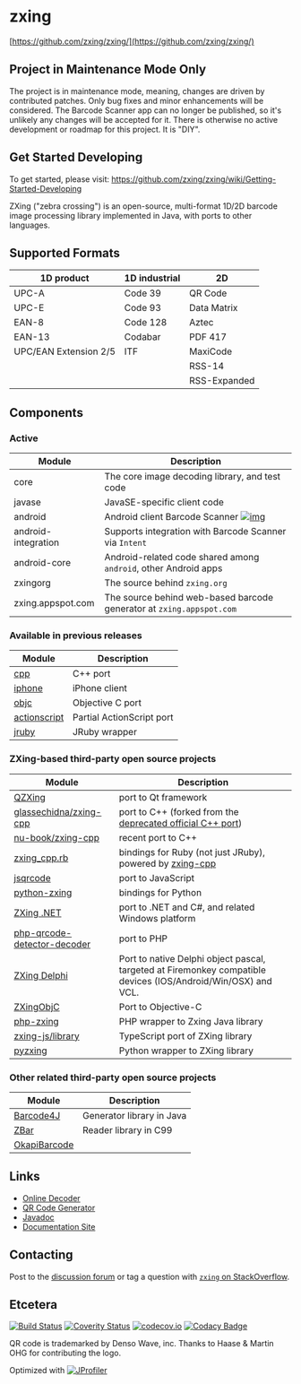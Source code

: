 # zxing

[https://github.com/zxing/zxing/](https://github.com/zxing/zxing/)

## Project in Maintenance Mode Only

The project is in maintenance mode, meaning, changes are driven by contributed patches. Only bug fixes and minor enhancements will be considered. The Barcode Scanner app can no longer be published, so it's unlikely any changes will be accepted for it. There is otherwise no active development or roadmap for this project. It is "DIY".

## Get Started Developing

To get started, please visit: https://github.com/zxing/zxing/wiki/Getting-Started-Developing

ZXing ("zebra crossing") is an open-source, multi-format 1D/2D barcode image processing library implemented in Java, with ports to other languages.


## Supported Formats

| 1D product            | 1D industrial | 2D           |
| --------------------- | ------------- | ------------ |
| UPC-A                 | Code 39       | QR Code      |
| UPC-E                 | Code 93       | Data Matrix  |
| EAN-8                 | Code 128      | Aztec        |
| EAN-13                | Codabar       | PDF 417      |
| UPC/EAN Extension 2/5 | ITF           | MaxiCode     |
|                       |               | RSS-14       |
|                       |               | RSS-Expanded |


## Components



### Active

| Module              | Description                                                  |
| ------------------- | ------------------------------------------------------------ |
| core                | The core image decoding library, and test code               |
| javase              | JavaSE-specific client code                                  |
| android             | Android client Barcode Scanner [![img](https://camo.githubusercontent.com/2149f526e69167218eb7eea8f21cb74a756aa43495f7acfeccfe995d40f62028/68747470733a2f2f706c61792e676f6f676c652e636f6d2f696e746c2f656e5f75732f6261646765732f696d616765732f67656e657269632f656e5f62616467655f7765625f67656e657269632e706e67)](https://play.google.com/store/apps/details?id=com.google.zxing.client.android) |
| android-integration | Supports integration with Barcode Scanner via `Intent`       |
| android-core        | Android-related code shared among `android`, other Android apps |
| zxingorg            | The source behind `zxing.org`                                |
| zxing.appspot.com   | The source behind web-based barcode generator at `zxing.appspot.com` |


### Available in previous releases

| Module                                                       | Description               |
| ------------------------------------------------------------ | ------------------------- |
| [cpp](https://github.com/zxing/zxing/tree/00f634024ceeee591f54e6984ea7dd666fab22ae/cpp) | C++ port                  |
| [iphone](https://github.com/zxing/zxing/tree/00f634024ceeee591f54e6984ea7dd666fab22ae/iphone) | iPhone client             |
| [objc](https://github.com/zxing/zxing/tree/00f634024ceeee591f54e6984ea7dd666fab22ae/objc) | Objective C port          |
| [actionscript](https://github.com/zxing/zxing/tree/c1df162b95e07928afbd4830798cc1408af1ac67/actionscript) | Partial ActionScript port |
| [jruby](https://github.com/zxing/zxing/tree/a95a8fee842f67fb43799a8e0e70e4c68b509c43/jruby) | JRuby wrapper             |


### ZXing-based third-party open source projects

| Module                                                       | Description                                                  |
| ------------------------------------------------------------ | ------------------------------------------------------------ |
| [QZXing](https://github.com/ftylitak/qzxing)                 | port to Qt framework                                         |
| [glassechidna/zxing-cpp](https://github.com/glassechidna/zxing-cpp) | port to C++ (forked from the [deprecated official C++ port](https://github.com/zxing/zxing/tree/00f634024ceeee591f54e6984ea7dd666fab22ae/cpp)) |
| [nu-book/zxing-cpp](https://github.com/nu-book/zxing-cpp)    | recent port to C++                                           |
| [zxing_cpp.rb](https://github.com/glassechidna/zxing_cpp.rb) | bindings for Ruby (not just JRuby), powered by [zxing-cpp](https://github.com/glassechidna/zxing-cpp) |
| [jsqrcode](https://github.com/LazarSoft/jsqrcode)            | port to JavaScript                                           |
| [python-zxing](https://github.com/oostendo/python-zxing)     | bindings for Python                                          |
| [ZXing .NET](https://github.com/micjahn/ZXing.Net)           | port to .NET and C#, and related Windows platform            |
| [php-qrcode-detector-decoder](https://github.com/khanamiryan/php-qrcode-detector-decoder) | port to PHP                                                  |
| [ZXing Delphi](https://github.com/Spelt/ZXing.Delphi)        | Port to native Delphi object pascal, targeted at Firemonkey compatible devices (IOS/Android/Win/OSX) and VCL. |
| [ZXingObjC](https://github.com/TheLevelUp/ZXingObjC)         | Port to Objective-C                                          |
| [php-zxing](https://github.com/dsiddharth2/php-zxing)        | PHP wrapper to Zxing Java library                            |
| [zxing-js/library](https://github.com/zxing-js/library)      | TypeScript port of ZXing library                             |
| [pyzxing](https://github.com/ChenjieXu/pyzxing)              | Python wrapper to ZXing library                              |


### Other related third-party open source projects

| Module                                                | Description               |
| ----------------------------------------------------- | ------------------------- |
| [Barcode4J](http://barcode4j.sourceforge.net/)        | Generator library in Java |
| [ZBar](http://zbar.sourceforge.net/)                  | Reader library in C99     |
| [OkapiBarcode](https://github.com/woo-j/OkapiBarcode) |                           |



## Links

- [Online Decoder](https://zxing.org/w/decode.jspx)
- [QR Code Generator](https://zxing.appspot.com/generator)
- [Javadoc](https://zxing.github.io/zxing/apidocs/)
- [Documentation Site](https://zxing.github.io/zxing/)


## Contacting

Post to the [discussion forum](https://groups.google.com/group/zxing) or tag a question with [`zxing` on StackOverflow](https://stackoverflow.com/questions/tagged/zxing).


## Etcetera

[![Build Status](https://camo.githubusercontent.com/435f30a15a2f39cb48357ede4c98c9700af2ccc6e2044e4a2844101a5612d867/68747470733a2f2f7472617669732d63692e6f72672f7a78696e672f7a78696e672e7376673f6272616e63683d6d6173746572)](https://travis-ci.org/zxing/zxing) [![Coverity Status](https://camo.githubusercontent.com/c223e895a1e38e4eb2686bdd089f357e19c6c4514299e43e894d83bdcb4ae9d7/68747470733a2f2f7363616e2e636f7665726974792e636f6d2f70726f6a656374732f313932342f62616467652e737667)](https://scan.coverity.com/projects/1924) [![codecov.io](https://camo.githubusercontent.com/63f4ee4fa934f107deb3880d83cc4c34dafa5647360bb0351a15f7c0c93f8fbc/68747470733a2f2f636f6465636f762e696f2f6769746875622f7a78696e672f7a78696e672f636f7665726167652e7376673f6272616e63683d6d6173746572)](https://codecov.io/github/zxing/zxing?branch=master) [![Codacy Badge](https://camo.githubusercontent.com/30cb36d9dbe8843f31ad7edc5551b0af99144ed9d56dd2bb10af8c9efcf30568/68747470733a2f2f6170692e636f646163792e636f6d2f70726f6a6563742f62616467652f47726164652f3732373065346235376335303438333639393434386266333237323161623130)](https://www.codacy.com/app/srowen/zxing?utm_source=github.com&utm_medium=referral&utm_content=zxing/zxing&utm_campaign=Badge_Grade)

QR code is trademarked by Denso Wave, inc. Thanks to Haase & Martin OHG for contributing the logo.

Optimized with [![JProfiler](https://camo.githubusercontent.com/334b024c75d2df7d31359bd9514ac699cddfb92cc75d7d2bc4548c0a152bba78/68747470733a2f2f7777772e656a2d746563686e6f6c6f676965732e636f6d2f696d616765732f62616e6e6572732f6a70726f66696c65725f736d616c6c2e706e67)](https://www.ej-technologies.com/products/jprofiler/overview.html)

